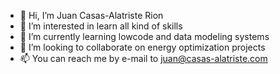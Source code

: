 - 👋 Hi, I’m Juan Casas-Alatriste Rion
- 👀 I’m interested in learn all kind of skills
- 🌱 I’m currently learning lowcode and data modeling systems
- 💞️ I’m looking to collaborate on energy optimization projects
- 📫 You can reach me by e-mail to juan@casas-alatriste.com

<!---

--->

